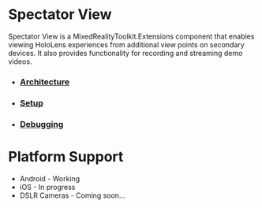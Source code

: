 # Spectator View
Spectator View is a MixedRealityToolkit.Extensions component that enables viewing HoloLens experiences from additional view points on secondary devices. It also provides functionality for recording and streaming demo videos.

* ### [Architecture](SpectatorViewArchitecture.md)
* ### [Setup](SpectatorViewSetup.md)
* ### [Debugging](SpectatorViewDebugging.md)

# Platform Support
* Android - Working
* iOS - In progress
* DSLR Cameras - Coming soon...
